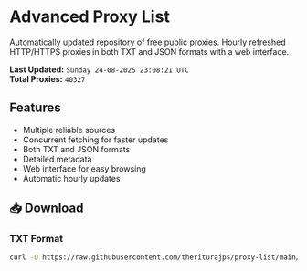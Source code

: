 # Advanced Proxy List

Automatically updated repository of free public proxies. Hourly refreshed HTTP/HTTPS proxies in both TXT and JSON formats with a web interface.

**Last Updated:** `Sunday 24-08-2025 23:08:21 UTC`  
**Total Proxies:** `40327`

## Features
- Multiple reliable sources
- Concurrent fetching for faster updates
- Both TXT and JSON formats
- Detailed metadata
- Web interface for easy browsing
- Automatic hourly updates

## 📥 Download

### TXT Format
```bash
curl -O https://raw.githubusercontent.com/theriturajps/proxy-list/main/proxies.txt